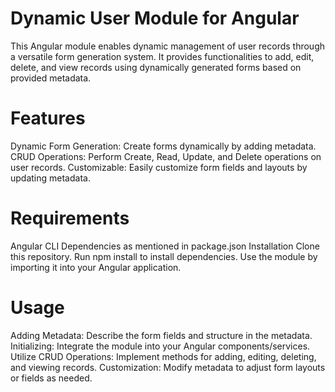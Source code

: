 # Dynamic User Module for Angular
This Angular module enables dynamic management of user records through a versatile form generation system. It provides functionalities to add, edit, delete, and view records using dynamically generated forms based on provided metadata.

# Features
Dynamic Form Generation: Create forms dynamically by adding metadata.
CRUD Operations: Perform Create, Read, Update, and Delete operations on user records.
Customizable: Easily customize form fields and layouts by updating metadata.

# Requirements
Angular CLI
Dependencies as mentioned in package.json
Installation
Clone this repository.
Run npm install to install dependencies.
Use the module by importing it into your Angular application.

# Usage
Adding Metadata: Describe the form fields and structure in the metadata.
Initializing: Integrate the module into your Angular components/services.
Utilize CRUD Operations: Implement methods for adding, editing, deleting, and viewing records.
Customization: Modify metadata to adjust form layouts or fields as needed.
